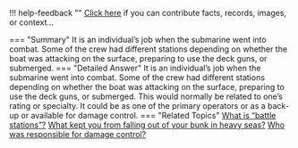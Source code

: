 !!! help-feedback ""
    <a href="/feedback/" data-feedback-link>Click here</a>
    if you can contribute facts, records, images, or context…

<a id="summary"></a>
=== "Summary"
    It is an individual’s job when the submarine went into combat. Some of the crew had different stations depending on whether the boat was attacking on the surface, preparing to use the deck guns, or submerged.
=== "Detailed Answer"
    It is an individual’s job when the submarine went into combat. Some of the crew had different stations depending on whether the boat was attacking on the surface, preparing to use the deck guns, or submerged. This would normally be related to one’s rating or specialty. It could be as one of the primary operators or as a back-up or available for damage control.
=== "Related Topics"
    [What is “battle stations”?](what-is-battle-stations.md#summary)
    [What kept you from falling out of your bunk in heavy seas?](what-kept-you-from-falling-out-of-your-bunk-in-heavy-seas.md#summary)
    [Who was responsible for damage control?](who-was-responsible-for-damage-control.md#summary)
